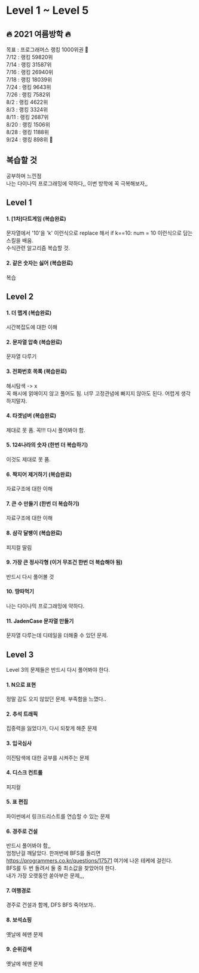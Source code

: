 # Level 1 ~ Level 5

## 🔥 2021 여름방학 🔥
목표 : 프로그래머스 랭킹 1000위권 👑   
7/12 : 랭킹 59820위   
7/14 : 랭킹 31587위  
7/16 : 랭킹 26940위   
7/18 : 랭킹 18039위   
7/24 : 랭킹 9643위   
7/26 : 랭킹 7582위   
8/2 : 랭킹 4622위   
8/3 : 랭킹 3324위  
8/11 : 랭킹 2687위   
8/20 : 랭킹 1506위   
8/28 : 랭킹 1188위   
9/24 : 랭킹 898위 👑
## 복습할 것
공부하며 느낀점   
나는 다이나믹 프로그래밍에 약하다,, 이번 방학에 꼭 극복해보자,,
## Level 1
#### 1. [1차]다트게임 (복습완료)
   
문자열에서 '10'을 'k' 이런식으로 replace 해서 if k==10: num = 10 이런식으로 담는 스킬을 배움.   
수식관련 알고리즘 복습할 것.
   
#### 2. 같은 숫자는 싫어 (복습완료)
   
   복습

## Level 2
#### 1. 더 맵게 (복습완료)

시간복잡도에 대한 이해
   
#### 2. 문자열 압축 (복습완료)
   
문자열 다루기
   
#### 3. 전화번호 목록 (복습완료)
   
해시탐색 -> x   
꼭 해시에 얽매이지 않고 풀어도 됨. 너무 고정관념에 빠지지 않아도 된다. 어렵게 생각하지말자.

#### 4. 타겟넘버 (복습완료)
   
제대로 못 품. 꼭!!! 다시 풀어봐야 함. 

#### 5. 124나라의 숫자 (한번 더 복습하기)
   
이것도 제대로 못 품. 
   
#### 6. 짝지어 제거하기 (복습완료)
   
자료구조에 대한 이해
   
#### 7. 큰 수 만들기 (한번 더 복습하기)
   
자료구조에 대한 이해
   
#### 8. 삼각 달팽이 (복습완료)
   
피지컬 딸림   
   
#### 9. 가장 큰 정사각형 (이거 무조건 한번 더 복습해야 됨)
   
반드시 다시 풀어볼 것   
   
#### 10. 땅따먹기
   
나는 다이나믹 프로그래밍에 약하다.

#### 11. JadenCase 문자열 만들기
   
문자열 다루는데 디테일을 더해줄 수 있던 문제.

## Level 3
 Level 3의 문제들은 반드시 다시 풀어봐야 한다.   
#### 1. N으로 표현
정말 감도 오지 않았던 문제. 부족함을 느꼈다..   
#### 2. 추석 트래픽
집중력을 잃었다가, 다시 되찾게 해준 문제
#### 3. 입국심사
이진탐색에 대한 공부를 시켜주는 문제
#### 4. 디스크 컨트롤
피지컬 
#### 5. 표 편집
파이썬에서 링크드리스트를 연습할 수 있는 문제
#### 6. 경주로 건설
반드시 풀어봐야 함,,   
엄청난걸 깨달았다. 한꺼번에 BFS를 돌리면 https://programmers.co.kr/questions/17571 여기에 나온 테케에 걸린다.   
BFS를 두 번 돌려서 둘 중 최소값을 찾았어야 한다.   
내가 가장 오랫동안 쏟아부은 문제,,,
#### 7. 여행경로
경주로 건설과 함께, DFS BFS 죽어보자.. 

#### 8. 보석쇼핑
옛날에 헤맨 문제

#### 9. 순위검색
옛날에 헤맨 문제 
